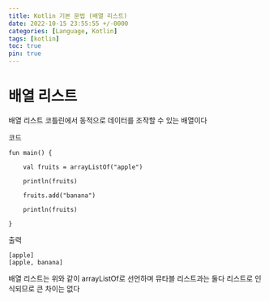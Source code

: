 ```yaml
---
title: Kotlin 기본 문법 (배열 리스트)
date: 2022-10-15 23:55:55 +/-0000
categories: [Language, Kotlin]
tags: [kotlin]
toc: true
pin: true
---
```


# 배열 리스트

배열 리스트 코틀린에서 동적으로 데이터를 조작할 수 있는 배열이다

코드
~~~
fun main() {

    val fruits = arrayListOf("apple")

    println(fruits)

    fruits.add("banana")

    println(fruits)

}
~~~

출력
~~~
[apple]
[apple, banana]
~~~

배열 리스트는 위와 같이 arrayListOf로 선언하며
뮤타블 리스트과는 둘다 리스트로 인식되므로 큰 차이는 없다